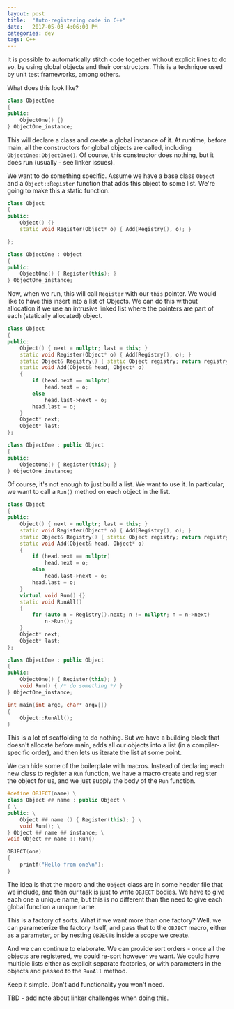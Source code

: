 ```yaml
---
layout: post
title:  "Auto-registering code in C++"
date:   2017-05-03 4:06:00 PM
categories: dev
tags: C++
---
```


It is possible to automatically stitch code together without explicit lines to do so, by
using global objects and their constructors. This is a technique used by unit test frameworks,
among others.

What does this look like?

```c++
class ObjectOne
{
public:
	ObjectOne() {}
} ObjectOne_instance;
```

This will declare a class and create a global instance of it. At runtime, before main, all the constructors
for global objects are called, including `ObjectOne::ObjectOne()`. Of course, this constructor does nothing,
but it does run (usually - see linker issues).

We want to do something specific. Assume we have a base class `Object` and a `Object::Register`
function that adds this object to some list. We're going to make this a static function.

```c++
class Object
{
public:
	Object() {}
	static void Register(Object* o) { Add(Registry(), o); }

};

class ObjectOne : Object
{
public:
	ObjectOne() { Register(this); }
} ObjectOne_instance;
```

Now, when we run, this will call `Register` with our `this` pointer. We would like to have
this insert into a list of Objects. We can do this without allocation if we use an
intrusive linked list where the pointers are part of each (statically allocated) object.

```c++
class Object
{
public:
	Object() { next = nullptr; last = this; }
	static void Register(Object* o) { Add(Registry(), o); }
	static Object& Registry() { static Object registry; return registry; }
	static void Add(Object& head, Object* o)
	{
		if (head.next == nullptr)
			head.next = o;
		else
			head.last->next = o;
		head.last = o;
	}
	Object* next;
	Object* last;
};

class ObjectOne : public Object
{
public:
	ObjectOne() { Register(this); }
} ObjectOne_instance;
```

Of course, it's not enough to just build a list. We want to use it. In particular, we
want to call a `Run()` method on each object in the list.

```c++
class Object
{
public:
	Object() { next = nullptr; last = this; }
	static void Register(Object* o) { Add(Registry(), o); }
	static Object& Registry() { static Object registry; return registry; }
	static void Add(Object& head, Object* o)
	{
		if (head.next == nullptr)
			head.next = o;
		else
			head.last->next = o;
		head.last = o;
	}
	virtual void Run() {}
	static void RunAll()
	{
		for (auto n = Registry().next; n != nullptr; n = n->next)
			n->Run();
	}
	Object* next;
	Object* last;
};

class ObjectOne : public Object
{
public:
	ObjectOne() { Register(this); }
	void Run() { /* do something */ }
} ObjectOne_instance;

int main(int argc, char* argv[])
{
    Object::RunAll();
}
```

This is a lot of scaffolding to do nothing. But we have a building block that doesn't allocate
before main, adds all our objects into a list (in a compiler-specific order), and then lets
us iterate the list at some point.

We can hide some of the boilerplate with macros. Instead of declaring each new class to
register a `Run` function, we have a macro create and register the object for us, and we just
supply the body of the `Run` function.

```c++
#define OBJECT(name) \
class Object ## name : public Object \
{ \
public: \
    Object ## name () { Register(this); } \
    void Run(); \
} Object ## name ## instance; \
void Object ## name :: Run()

OBJECT(one)
{
    printf("Hello from one\n");
}
```

The idea is that the macro and the `Object` class are in some header file that we include, and
then our task is just to write `OBJECT` bodies. We have to give each one a unique name, but this
is no different than the need to give each global function a unique name.

This is a factory of sorts. What if we want more than one factory? Well, we can parameterize
the factory itself, and pass that to the `OBJECT` macro, either as a parameter, or by nesting
`OBJECT`s inside a scope we create.

And we can continue to elaborate. We can provide sort orders - once all the objects are
registered, we could re-sort however we want. We could have multiple lists either as explicit
separate factories, or with parameters in the objects and passed to the `RunAll` method.

Keep it simple. Don't add functionality you won't need.

TBD - add note about linker challenges when doing this.
